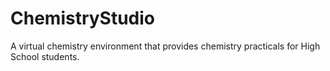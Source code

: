 # ChemistryStudio
A virtual chemistry environment that provides chemistry practicals for High School students.
